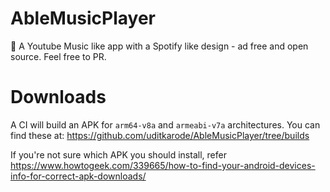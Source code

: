 # AbleMusicPlayer
🎵 A Youtube Music like app with a Spotify like design - ad free and open source. Feel free to PR.

# Downloads
A CI will build an APK for `arm64-v8a` and `armeabi-v7a` architectures. You can find these at: https://github.com/uditkarode/AbleMusicPlayer/tree/builds
  
If you're not sure which APK you should install, refer https://www.howtogeek.com/339665/how-to-find-your-android-devices-info-for-correct-apk-downloads/
